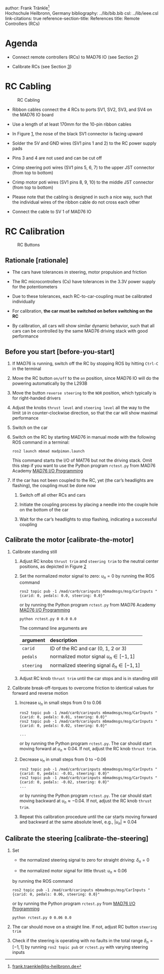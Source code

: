author: Frank Tränkle[^1]  
Hochschule Heilbronn, Germany
bibliography: ../lib/bib.bib
csl: ../lib/ieee.csl
link-citations: true
reference-section-title: References
title: Remote Controllers (RCs)

Agenda
======

-   Connect remote controllers (RCs) to MAD76 IO (see
    Section <a href="#rc-cabling" data-reference-type="ref" data-reference="rc-cabling">2</a>)

-   Calibrate RCs (see
    Section <a href="#rc-calibration" data-reference-type="ref" data-reference="rc-calibration">3</a>)

RC Cabling
==========

<figure>
<img src="rccabling.jpg" id="f-rc-cabling" alt="" /><figcaption>RC Cabling</figcaption>
</figure>

-   Ribbon cables connect the 4 RCs to ports SV1, SV2, SV3, and SV4 on
    the MAD76 IO board

-   Use a length of at least 170mm for the 10-pin ribbon cables

-   In
    Figure <a href="#f-rc-cabling" data-reference-type="ref" data-reference="f-rc-cabling">1</a>,
    the nose of the black SV1 connector is facing upward

-   Solder the 5V and GND wires (SV1 pins 1 and 2) to the RC power
    supply pads

-   Pins 3 and 4 are not used and can be cut off

-   Crimp steering poti wires (SV1 pins 5, 6, 7) to the upper JST
    connector (from top to bottom)

-   Crimp motor poti wires (SV1 pins 8, 9, 10) to the middle JST
    connector (from top to bottom)

-   Please note that the cabling is designed in such a nice way, such
    that the individual wires of the ribbon cable do not cross each
    other

-   Connect the cable to SV 1 of MAD76 IO

RC Calibration
==============

<figure>
<img src="rcbuttons.png" id="f-rc-buttons" alt="" /><figcaption>RC Buttons</figcaption>
</figure>

Rationale [rationale]
---------

-   The cars have tolerances in steering, motor propulsion and friction

-   The RC microcontrollers (Cs) have tolerances in the 3.3V power
    supply for the potentiometers

-   Due to these tolerances, each RC-to-car-coupling must be calibrated
    individually

-   For calibration, **the car must be switched on before switching on
    the RC**

-   By calibration, all cars will show similar dynamic behavior, such
    that all cars can be controlled by the same MAD76 driving stack with
    good performance

Before you start [before-you-start]
----------------

1.  If MAD76 is running, switch off the RC by stopping ROS by hitting
    `Ctrl-C` in the terminal

2.  Move the RC button `on/off` to the `on` position, since MAD76 IO
    will do the powering automatically by the L293B

3.  Move the button `reverse steering` to the `NOR` position, which
    typically is for right-handed drivers

4.  Adjust the knobs `thrust level` and `steering level` all the way to
    the limit `10` in counter-clockwise direction, so that the car will
    show maximal performance

5.  Switch on the car

6.  Switch on the RC by starting MAD76 in manual mode with the following
    ROS command in a terminal:

        ros2 launch mbmad madpiman.launch

    This command starts the I/O of MAT76 but not the driving stack. Omit
    this step if you want to use the Python program `rctest.py` from
    MAD76 Academy [MAD76 I/O
    Programming](../teachmad76io/teachmad76io.md)

7.  If the car has not been coupled to the RC, yet (the car’s headlights
    are flashing), the coupling must be done now

    1.  Switch off all other RCs and cars

    2.  Initiate the coupling process by placing a needle into the
        couple hole on the bottom of the car

    3.  Wait for the car’s headlights to stop flashing, indicating a
        successful coupling

Calibrate the motor [calibrate-the-motor]
-------------------

1.  Calibrate standing still

    1.  Adjust RC knobs `thrust trim` and `steering trim` to the neutral
        center positions, as depicted in
        Figure <a href="#f-rc-buttons" data-reference-type="ref" data-reference="f-rc-buttons">2</a>

    2.  Set the normalized motor signal to zero: $u_n = 0$ by running
        the ROS command

            ros2 topic pub -1 /mad/car0/carinputs mbmadmsgs/msg/CarInputs "{carid: 0, pedals: 0.0, steering: 0.0}"

        or by running the Python program `rctest.py` from MAD76 Academy
        [MAD76 I/O Programming](../teachmad76io/teachmad76io.md)

            python rctest.py 0 0.0 0.0

        The command line arguments are

        | argument   | description                                       |
        |:-----------|:--------------------------------------------------|
        | `carid`    | ID of the RC and car (0, 1, 2 or 3)               |
        | `pedals`   | normalized motor signal $u_n \in [-1, 1]$         |
        | `steering` | normalized steering signal $\delta_n \in [-1, 1]$ |

    3.  Adjust RC knob `thrust trim` until the car stops and is in
        standing still

2.  Calibrate break-off-torques to overcome friction to identical values
    for forward and reverse motion

    1.  Increase $u_n$ in small steps from $0$ to $0.06$

            ros2 topic pub -1 /mad/car0/carinputs mbmadmsgs/msg/CarInputs "{carid: 0, pedals: 0.01, steering: 0.0}"
            ros2 topic pub -1 /mad/car0/carinputs mbmadmsgs/msg/CarInputs "{carid: 0, pedals: 0.02, steering: 0.0}"

            ...

        or by running the Python program `rctest.py`. The car should
        start moving forward at $u_n \approx 0.04$. If not, adjust the
        RC knob `thrust trim`.

    2.  Decrease $u_n$ in small steps from $0$ to $-0.06$

            ros2 topic pub -1 /mad/car0/carinputs mbmadmsgs/msg/CarInputs "{carid: 0, pedals: -0.01, steering: 0.0}"
            ros2 topic pub -1 /mad/car0/carinputs mbmadmsgs/msg/CarInputs "{carid: 0, pedals: -0.02, steering: 0.0}"
            ...

        or by running the Python program `rctest.py`. The car should
        start moving backward at $u_n \approx -0.04$. If not, adjust the
        RC knob `thrust trim`.

    3.  Repeat this calibration procedure until the car starts moving
        forward and backward at the same absolute level, e.g.,
        $|u_n| \approx 0.04$

Calibrate the steering [calibrate-the-steering]
----------------------

1.  Set

    -   the normalized steering signal to zero for straight driving:
        $\delta_n = 0$

    -   the normalized motor signal for little thrust:
        $u_n \approx 0.06$

    by running the ROS command

        ros2 topic pub -1 /mad/car0/carinputs mbmadmsgs/msg/CarInputs "{carid: 0, pedals: 0.06, steering: 0.0}"

    or by running the Python program `rctest.py` from [MAD76 I/O
    Programming](../teachmad76io/teachmad76io.md)

        python rctest.py 0 0.06 0.0

2.  The car should move on a straight line. If not, adjust RC button
    `steering trim`

3.  Check if the steering is operating with no faults in the total range
    $\delta_n = [-1,1]$ by running `ros2 topic pub` or `rctest.py` with
    varying steering inputs

[^1]: frank.traenkle@hs-heilbronn.de
